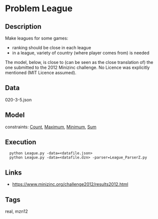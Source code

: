 # Problem League
## Description
Make leagues for some games:
 - ranking should be close in each league
 - in a league, variety of country (where player comes from) is needed

The model, below, is close to (can be seen as the close translation of) the one submitted to the 2012 Minizinc challenge.
No Licence was explicitly mentioned (MIT Licence assumed).

## Data
  020-3-5.json

## Model
  constraints: [Count](http://pycsp.org/documentation/constraints/Count), [Maximum](http://pycsp.org/documentation/constraints/Maximum), [Minimum](http://pycsp.org/documentation/constraints/Minimum), [Sum](http://pycsp.org/documentation/constraints/Sum)

## Execution
```
  python League.py -data=<datafile.json>
  python League.py -data=<datafile.dzn> -parser=League_ParserZ.py
```

## Links
  - https://www.minizinc.org/challenge2012/results2012.html

## Tags
  real, mzn12
